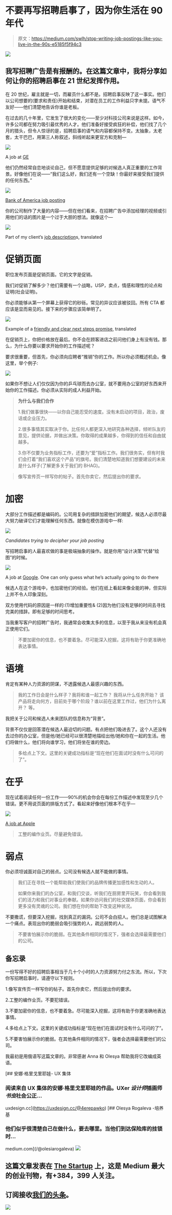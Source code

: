 # 不要再写招聘启事了，因为你生活在 90 年代

> 原文：<https://medium.com/swlh/stop-writing-job-postings-like-you-live-in-the-90s-e5185f5f94c3>

![](img/7960407b8787bd043d2836e29318b01a.png)

## 我写招聘广告是有报酬的。在这篇文章中，我将分享如何让你的招聘启事在 21 世纪发挥作用。

在 20 世纪，雇主就是一切，而雇员什么都不是。招聘启事反映了这一事实。他们以公司想要的(要求和责任)开始和结束，对潜在员工的工作利益只字未提。语气不友好——他们清楚地告诉你谁是老板。

在过去的几十年里，它发生了很大的变化——至少对科技公司来说是这样。如今，许多公司都在努力吸引最优秀的人才。他们准备好接受疯狂的补偿，他们找了几个月的猎头，但令人惊讶的是，招聘启事的语气和内容都保持不变。太抽象，太老套，太干巴巴，用第三人称叙述，斜线听起来更官方和克制—

![](img/8dbbfb338299d170c1dbebf7d0d4533e.png)

A job at [GE](https://jobs.gecareers.com/ShowJob/Id/70550/Advanced-Lead-Engineer/)

他们仍然经常自恋地谈论自己，但不愿意提供足够的对候选人真正重要的工作背景。好像他们在说——“我们这么好，我们还有一个空缺！你最好来接受我们提供的任何东西。”

![](img/e0cb78d229dbf6bbd237d2c8d593541f.png)

[Bank of America job posting](https://www.glassdoor.com/Job/marketing-jobs-SRCH_KO0,9.htm)

你的公司制作了大量的内容——但在他们看来，在招聘广告中添加经理的视频或引用他们的话的图片是一个过于大胆的想法。就像这个—

![](img/426a410f748b36753a253e69d3895ee1.png)

Part of my client’s [job description](https://profi.ru/vacancies/product/)s, translated

# 促销页面

职位发布页面是促销页面。它的文字是促销。

我们对促销了解多少？他们需要有一个战略，USP，卖点，情感和理性的论点和证明(社会证明)。

你必须能够从第一个屏幕上获得它的砂砾。常见的异议应该被驳回。所有 CTA 都应该是显而易见的。接下来的步骤应该简单明了。

![](img/9ffe06d3ce4166d625c27bcbb41a6e4d.png)

Example of a [friendly and clear next steps promise](https://profi.ru/vacancies/product/), translated

在促销页上，你把价格放在最后。你不会在顾客进店之前问他们身上有没有钱。那么，为什么你要以要求开始你的工作描述呢？

要求很重要，但首先，你必须向应聘者“推销”你的工作。所以你必须概述机会。像这里，举个例子:

![](img/621eb01981edc261919c33c92e48885f.png)

如果你不想让人们仅仅因为你的乒乓球而去办公室，就不要用办公室的好东西来开始你的工作描述。你必须从实际的成人利益开始。

> **为什么与我们合作**
> 
> 1.我们做事很快——以你自己能忍受的速度。没有未启动的项目，政治，废话或企业压力。
> 
> 2.很多事情其实取决于你。比任何人都更深入地研究各种选择，倾听队友的意见，提供论据，并做出决策。你取得的成果越多，你得到的信任和自由就越多。
> 
> 3.你不仅要为业务指标工作，还要为“爱”指标工作。我们很务实，但有时我们会打着“我们喜欢这个产品”的旗号。我们清楚地知道我们想要建设的未来是什么样子(了解更多关于我们的 BHAG)。

> 像写宣传页一样写你的帖子。首先你卖它，然后提出你的要求。

# 加密

大部分工作描述都是编码的。公司用复杂的措辞加密他们的期望，候选人必须尽最大努力破译它们才能理解任何东西。就像在模仿游戏中一样:

![](img/b24a37e4762ab86e2e0db9fe457cc04c.png)

*Candidates trying to decipher your job posting*

写招聘启事的人最喜欢做的事是极端抽象的操作。就是你用“设计决策”代替“绘图”的时候。

![](img/f9c342dda5dbd95c30b4a4c03e5bc39b.png)

A job at [Google](https://careers.google.com/jobs#!t=jo&jid=/google/product-marketing-manager-brand-and-minato-tokyo-japan-4512540365&). One can only guess what he’s actually going to do there

候选人在这个游戏中，也加密他们的经验。他们在纸上看起来像全能的神，但实际上并不令人印象深刻。

双方使用代码的原因是一样的:(1)增加重要性& (2)因为他们没有足够的时间去寻找完美的措辞。即有足够的时间思考。

当我重写客户的招聘广告时，我通常会收集太多的信息，以至于我从来没有机会真正使用它们。

> 不要加密你的信息，也不要着急。尽可能深入挖掘，这将有助于你更准确地表达事情。

# 语境

肯定有某种人力资源的阴谋，不透露候选人最感兴趣的东西。

> 我的工作日会是什么样子？我将和谁一起工作？
> 我将从什么任务开始？
> 该产品将走向何方，目前处于哪个阶段？谁以前在这里工作过，他们为什么离开？
> 等。

我把关于公司和候选人未来团队的信息称为“背景”。

背景不仅仅是回答潜在候选人最迫切的问题。有点把他们吸进去了。这个人还没有去过你的办公室，但是他/她已经可以很清楚地描绘出他/她和你在一起的生活。他们将做什么，他们将向谁学习，他们将坐在谁的旁边。

> 多给点上下文。这里的关键成功指标是“现在他们在面试时没有什么可问的了”。

# 在乎

现在试着阅读任何一份工作——90%的机会你会在每份工作描述中发现至少几个错误。更不用说页面的排版方式了。看起来好像他们根本不在乎—

![](img/a20a86dec14770c2e3f2c72dab2c36fe.png)

[A job at Apple](https://jobs.apple.com/en-us/details/114422887/ios-software-engineer?team=SFTWR)

> 工整的编作业页。尽量避免错误。

# 弱点

你必须坦诚面对自己的弱点。公司没有候选人就不能做的事情。

> 我们正在寻找一个能帮助我们使我们的品牌传播更加感性和生动的人。
> 
> 如果你来我们的办公室，和我们交谈，听我们在厨房里开玩笑，你会看到我们的活力和我们对事业的奉献。如果你访问我们的社交媒体页面，你会看到更多没有灵魂的公司。我们想在你的帮助下改变这种状况。

不要撒谎，但要深入挖掘，找到真正的漏洞。公司不会白招人。他们总是试图解决一个痛点。表现出你的脆弱会吸引强势的人，疏远弱势的人。

> 不要害怕展示你的脆弱。在其他条件相同的情况下，强者会选择最需要他们的公司。

## 备忘录

一份写得不好的招聘启事相当于几十个小时的人力资源努力付之东流。所以，下次你写招聘启事时，请遵守以下规则。

1.像写宣传页一样写你的帖子。首先你卖它，然后提出你的要求。

2.工整的编作业页。不要犯错误。

3.不要加密你的信息，也不要着急。尽可能深入挖掘，这将有助于你更准确地表达事情。

4.多给点上下文。这里的关键成功指标是“现在他们在面试时没有什么可问的了”。

5.不要害怕展示你的脆弱。在其他条件相同的情况下，强者会选择最需要他们的公司。

我最初是用俄语写这篇文章的。非常感谢 Anna 和 Olesya 帮助我将它改编成英语。

[](https://uxdesign.cc/@4erepawko) [## 安娜·格里戈里耶娃- UX 集体

### 阅读来自 UX 集体的安娜·格里戈里耶娃的作品。UXer *设计师*插画师*书虫*社会公正…

uxdesign.cc](https://uxdesign.cc/@4erepawko) [](/@olesiarogaleva) [## Olesya Rogaleva -培养基

### 他们似乎很清楚自己在做什么，要去哪里。当他们到达保险库的挂锁时…

medium.com](/@olesiarogaleva) [![](img/308a8d84fb9b2fab43d66c117fcc4bb4.png)](https://medium.com/swlh)

## 这篇文章发表在 [The Startup](https://medium.com/swlh) 上，这是 Medium 最大的创业刊物，有+384，399 人关注。

## 订阅接收[我们的头条](http://growthsupply.com/the-startup-newsletter/)。

[![](img/b0164736ea17a63403e660de5dedf91a.png)](https://medium.com/swlh)